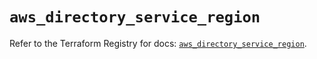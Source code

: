 # `aws_directory_service_region`

Refer to the Terraform Registry for docs: [`aws_directory_service_region`](https://registry.terraform.io/providers/hashicorp/aws/6.0.0/docs/resources/directory_service_region).
